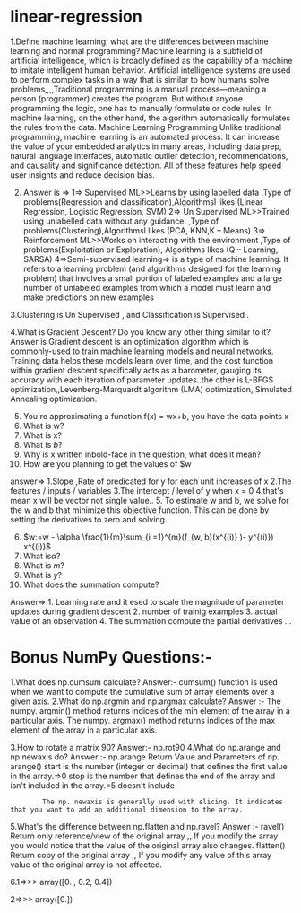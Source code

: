 # linear-regression
1.Define machine learning; what are the differences between machine learning and normal programming?
Machine learning is a subfield of artificial intelligence, which is broadly defined as the capability of a machine to imitate intelligent human behavior. Artificial intelligence systems are used to perform complex tasks in a way that is similar to how humans solve problems,,,,Traditional programming is a manual process—meaning a person (programmer) creates the program. But without anyone programming the logic, one has to manually formulate or code rules.
In machine learning, on the other hand, the algorithm automatically formulates the rules from the data.
Machine Learning Programming
Unlike traditional programming, machine learning is an automated process. It can increase the value of your embedded analytics in many areas, including data prep, natural language interfaces, automatic outlier detection, recommendations, and causality and significance detection. All of these features help speed user insights and reduce decision bias.


2. Answer is => 1=> Supervised ML>>Learns by using labelled data ,Type of problems(Regression and classification),Algorithmsl likes (Linear Regression, Logistic Regression, SVM)
2=> Un Supervised ML>>Trained using unlabelled data without any guidance. ,Type of problems(Clustering),Algorithmsl likes (PCA, KNN,K – Means)
3=> Reinforcement ML>>Works on interacting with the environment ,Type of problems(Exploitation or Exploration), Algorithms likes (Q – Learning,
SARSA)
4=>Semi-supervised learning=> is a type of machine learning. It refers to a learning problem (and algorithms designed for the learning problem) that involves a small portion of labeled examples and a large number of unlabeled examples from which a model must learn and make predictions on new examples


3.Clustering is Un Supervised , and Classification is  Supervised .

4.What is Gradient Descent? Do you know any other thing similar to it?
Answer is Gradient descent is an optimization algorithm which is commonly-used to train machine learning models and neural networks. Training data helps these models learn over time, and the cost function within gradient descent specifically acts as a barometer, gauging its accuracy with each iteration of parameter updates..the other is L-BFGS optimization,,Levenberg-Marquardt algorithm (LMA) optimization,,Simulated Annealing optimization.

 5. You're approximating a function f(x) = wx+b, you have the data points x
 1. What is w? 
 2. What is x?
 3. What is $b$?
 4. Why is x written inbold-face in the question, what does it mean?
 5. How are you planning to get the values of $w
 
 answer=>
        1.Slope ,Rate of predicated for y for each unit increases of x 
        2.The features / inputs / variables
        3.The intercept / level of y when x = 0
        4.that's mean x will be vector not single value..
        5. To estimate w and b, we solve for the w and b that minimize this objective function. This can be
         done by setting the derivatives to zero and solving.
 
  6. $w:=w - \alpha \frac{1}{m}\sum_{i =1}^{m}(f_{w, b}(x^{(i)} )- y^{(i)}) x^{(i)}$
  1. What is$\alpha$? 
  2. What is $m$?
  3. What is $y$?
  4. What does the summation compute?
 
  Answer=>
          1. Learning rate and it esed to  scale the magnitude of parameter updates during gradient descent
          2. number of trainig examples 
          3. actual value of an observation
          4. The summation compute the partial derivatives ...
           
# Bonus NumPy Questions:-
 1.What does np.cumsum calculate?
      Answer:- cumsum() function is used when we want to compute the cumulative sum of array elements over a given axis.
 2.What do np.argmin and np.argmax calculate?
  Answer :- The numpy. argmin() method returns indices of the min element of the array in a particular axis. 
            The numpy. argmax() method returns indices of the max element of the array in a particular axis. 
 
 3.How to rotate a matrix 90?
  Answer:- np.rot90
 4.What do np.arange and np.newaxis do?
  Answer :- np.arange  Return Value and Parameters of np. arange()
                       start is the number (integer or decimal) that defines the first value in the array.=>0
                       stop is the number that defines the end of the array and isn't included in the array.=5 doesn't include
 
            The np. newaxis is generally used with slicing. It indicates that you want to add an additional dimension to the array.
            
5.What's the difference between np.flatten and np.ravel?
Answer :- ravel() Return only reference/view of the original array  ,, If you modify the array you would notice that the value of the original array also changes.
          flatten() Return copy of the original array ,,   If you modify any value of this array value of the original array is not affected.
          
6.1=>>> array([0. , 0.2, 0.4])        
          
  2=>>> array([0.]) 
          
          
          
          
          
 
 
 
 
 
 
 
 
 
 
 
